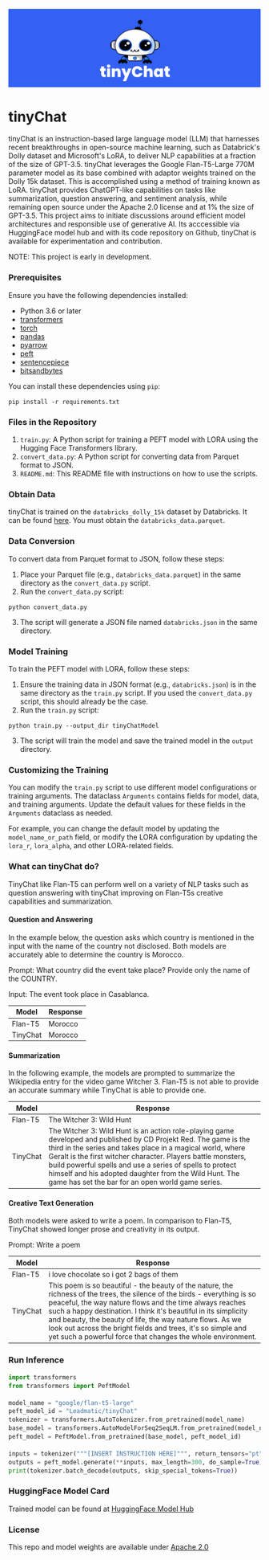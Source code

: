 ![Banner](tinyChat.jpeg)

# tinyChat 
tinyChat is an instruction-based large language model (LLM) that harnesses recent breakthroughs in open-source machine learning, such as Databrick's Dolly dataset and Microsoft's LoRA, to deliver NLP capabilities at a fraction of the size of GPT-3.5. tinyChat leverages the Google Flan-T5-Large 770M parameter model as its base combined with adaptor weights trained on the Dolly 15k dataset. This is accomplished using a method of training known as LoRA. tinyChat provides ChatGPT-like capabilities on tasks like summarization, question answering, and sentiment analysis, while remaining open source under the Apache 2.0 license and at 1% the size of GPT-3.5. This project aims to initiate discussions around efficient model architectures and responsible use of generative AI. Its acccessible via HuggingFace model hub and with its code repository on Github, tinyChat is available for experimentation and contribution. 

NOTE: This project is early in development.


### Prerequisites

Ensure you have the following dependencies installed:

- Python 3.6 or later
- [transformers](https://github.com/huggingface/transformers)
- [torch](https://pytorch.org/)
- [pandas](https://pandas.pydata.org/)
- [pyarrow](https://arrow.apache.org/docs/python/install.html)
- [peft](https://github.com/huggingface/peft)
- [sentencepiece](https://pypi.org/project/sentencepiece/)
- [bitsandbytes](https://pypi.org/project/bitsandbytes/)

You can install these dependencies using `pip`:

```
pip install -r requirements.txt
```

### Files in the Repository

1. `train.py`: A Python script for training a PEFT model with LORA using the Hugging Face Transformers library.
2. `convert_data.py`: A Python script for converting data from Parquet format to JSON.
3. `README.md`: This README file with instructions on how to use the scripts.

### Obtain Data
tinyChat is trained on the `databricks_dolly_15k` dataset by Databricks. It can be found [here](https://huggingface.co/datasets/HuggingFaceH4/databricks_dolly_15k). You must obtain the `databricks_data.parquet`.

### Data Conversion

To convert data from Parquet format to JSON, follow these steps:

1. Place your Parquet file (e.g., `databricks_data.parquet`) in the same directory as the `convert_data.py` script.
2. Run the `convert_data.py` script:

```
python convert_data.py
```

3. The script will generate a JSON file named `databricks.json` in the same directory.

### Model Training

To train the PEFT model with LORA, follow these steps:

1. Ensure the training data in JSON format (e.g., `databricks.json`) is in the same directory as the `train.py` script. If you used the `convert_data.py` script, this should already be the case.
2. Run the `train.py` script:

```
python train.py --output_dir tinyChatModel
```

3. The script will train the model and save the trained model in the `output` directory.

### Customizing the Training

You can modify the `train.py` script to use different model configurations or training arguments. The dataclass `Arguments` contains fields for model, data, and training arguments. Update the default values for these fields in the `Arguments` dataclass as needed.

For example, you can change the default model by updating the `model_name_or_path` field, or modify the LORA configuration by updating the `lora_r`, `lora_alpha`, and other LORA-related fields.


### What can tinyChat do?

TinyChat like Flan-T5 can perform well on a variety of NLP tasks such as question answering with tinyChat improving on Flan-T5s creative capabilities and summarization.

#### Question and Answering

In the example below, the question asks which country is mentioned in the input with the name of the country not disclosed. Both models are accurately able to determine the country is Morocco.

Prompt: What country did the event take place? Provide only the name of the COUNTRY.

Input: The event took place in Casablanca.

| Model | Response |
| --- | --- |
| Flan-T5 | Morocco |
| TinyChat | Morocco |

#### Summarization

In the following example, the models are prompted to summarize the Wikipedia entry for the video game Witcher 3. Flan-T5 is not able to provide an accurate summary while TinyChat is able to provide one.

| Model | Response |
| --- | --- |
| Flan-T5 | The Witcher 3: Wild Hunt |
| TinyChat | The Witcher 3: Wild Hunt is an action role-playing game developed and published by CD Projekt Red. The game is the third in the series and takes place in a magical world, where Geralt is the first witcher character. Players battle monsters, build powerful spells and use a series of spells to protect himself and his adopted daughter from the Wild Hunt. The game has set the bar for an open world game series. |

#### Creative Text Generation

Both models were asked to write a poem. In comparison to Flan-T5, TinyChat showed longer prose and creativity in its output.

Prompt: Write a poem

| Model | Response |
| --- | --- |
| Flan-T5 | i love chocolate so i got 2 bags of them |
| TinyChat | This poem is so beautiful - the beauty of the nature, the richness of the trees, the silence of the birds - everything is so peaceful, the way nature flows and the time always reaches such a happy destination. I think it's beautiful in its simplicity and beauty, the beauty of life, the way nature flows. As we look out across the bright fields and trees, it's so simple and yet such a powerful force that changes the whole environment. |

### Run Inference

```python
import transformers
from transformers import PeftModel

model_name = "google/flan-t5-large"
peft_model_id = "Leadmatic/tinyChat"
tokenizer = transformers.AutoTokenizer.from_pretrained(model_name)
base_model = transformers.AutoModelForSeq2SeqLM.from_pretrained(model_name)
peft_model = PeftModel.from_pretrained(base_model, peft_model_id)

inputs = tokenizer("""[INSERT INSTRUCTION HERE]""", return_tensors="pt")
outputs = peft_model.generate(**inputs, max_length=300, do_sample=True)
print(tokenizer.batch_decode(outputs, skip_special_tokens=True))
```

### HuggingFace Model Card

Trained model can be found at [HuggingFace Model Hub](https://huggingface.co/Leadmatic/tinyChat)


### License

This repo and model weights are available under [Apache 2.0](https://www.apache.org/licenses/LICENSE-2.0)
